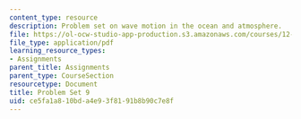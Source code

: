 ```yaml
---
content_type: resource
description: Problem set on wave motion in the ocean and atmosphere.
file: https://ol-ocw-studio-app-production.s3.amazonaws.com/courses/12-802-wave-motion-in-the-ocean-and-the-atmosphere-spring-2008/ce5fa1a810bda4e93f8191b8b90c7e8f_MIT12_802S08_pset09.pdf
file_type: application/pdf
learning_resource_types:
- Assignments
parent_title: Assignments
parent_type: CourseSection
resourcetype: Document
title: Problem Set 9
uid: ce5fa1a8-10bd-a4e9-3f81-91b8b90c7e8f
---
```

